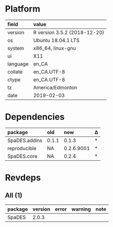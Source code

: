 # Platform

|field    |value                        |
|:--------|:----------------------------|
|version  |R version 3.5.2 (2018-12-20) |
|os       |Ubuntu 18.04.1 LTS           |
|system   |x86_64, linux-gnu            |
|ui       |X11                          |
|language |en_CA                        |
|collate  |en_CA.UTF-8                  |
|ctype    |en_CA.UTF-8                  |
|tz       |America/Edmonton             |
|date     |2019-02-03                   |

# Dependencies

|package       |old   |new        |Δ  |
|:-------------|:-----|:----------|:--|
|SpaDES.addins |0.1.1 |0.1.3      |*  |
|reproducible  |NA    |0.2.6.9001 |*  |
|SpaDES.core   |NA    |0.2.4      |*  |

# Revdeps

## All (1)

|package |version |error |warning |note |
|:-------|:-------|:-----|:-------|:----|
|SpaDES  |2.0.3   |      |        |     |

